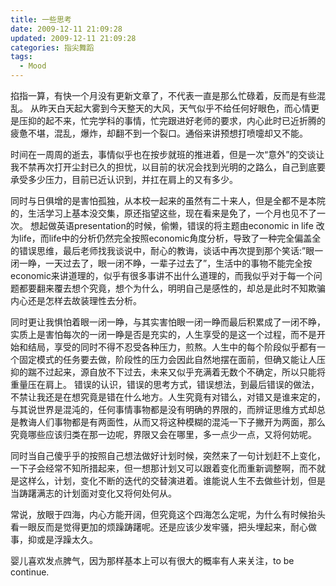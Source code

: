 ```yaml
---
title: 一些思考
date: 2009-12-11 21:09:28
updated: 2009-12-11 21:09:28
categories: 指尖舞蹈
tags:
  - Mood
---
```


掐指一算，有快一个月没有更新文章了，不代表一直是那么忙碌着，反而是有些混乱。 从昨天白天起大雾到今天整天的大风，天气似乎不给任何好眼色，而心情更是压抑的起不来，忙完学科的事情，忙完跟进好老师的要求，内心此时已近折腾的疲惫不堪，混乱，爆炸，却翻不到一个裂口。通俗来讲预想打喷嚏却又不能。

<!-- more -->

时间在一周周的逝去，事情似乎也在按步就班的推进着，但是一次“意外”的交谈让我不禁再次打开尘封已久的担忧，以目前的状况会找到光明的之路么，自己到底要承受多少压力，目前已近认识到，并扛在肩上的又有多少。

同时与日俱增的是害怕孤独，从本校一起来的虽然有二十来人，但是全都不是本院的，生活学习上基本没交集，原还指望这些，现在看来是免了，一个月也见不了一次。 想起做英语presentation的时候，偷懒，错误的将主题由economic in life 改为life，而life中的分析仍然完全按照economic角度分析，导致了一种完全偏盖全的错误思维，最后老师找我谈说中，耐心的教诲，谈话中再次提到那个笑话:”眼一闭一睁，一天过去了，眼一闭不睁，一辈子过去了”，生活中的事物不能完全按economic来讲道理的，似乎有很多事讲不出什么道理的，而我似乎对于每一个问题都要翻来覆去想个究竟，想个为什么，明明自己是感性的，却总是此时不知欺骗内心还是怎样去故装理性去分析。

同时更让我惧怕着眼一闭一睁，与其实害怕眼一闭一睁而最后积累成了一闭不睁，实质上是害怕每次的一闭一睁是否是充实的，人生享受的是这一个过程，而不是开始和结局，享受的同时不得不忍受各种压力，煎熬。人生中的每个阶段似乎都有一个固定模式的任务要去做，阶段性的压力会因此自然地摆在面前，但确又能让人压抑的踹不过起来，源自放不下过去，未来又似乎充满着无数个不确定，所以只能将重量压在肩上。 错误的认识，错误的思考方式，错误想法，到最后错误的做法， 不禁让我还是在想究竟是错在什么地方。人生究竟有对错么，对错又是谁来定的，与其说世界是混沌的，任何事情事物都是没有明确的界限的，而辨证思维方式却总是教诲人们事物都是有两面性，从而又将这种模糊的混沌一下子撇开为两面，那么究竟哪些应该归类在那一边呢，界限又会在哪里，多一点少一点，又将何妨呢。

同时当自己傻乎乎的按照自己想法做好计划时候，突然来了一句计划赶不上变化，一下子会经常不知所措起来，但一想那计划又可以跟着变化而重新调整啊，而不就是这样么，计划，变化不断的迭代的交替演进着。谁能说人生不去做些计划，但是当踌躇满志的计划面对变化又将何处何从。

常说，放眼于四海，内心方能开阔，但究竟这个四海怎么定呢，为什么有时候抬头看一眼反而是觉得更加的烦躁踌躇呢。还是应该少发牢骚，把头埋起来，耐心做事，抑或是浮躁太久。

婴儿喜欢发点脾气，因为那样基本上可以有很大的概率有人来关注，to be continue.